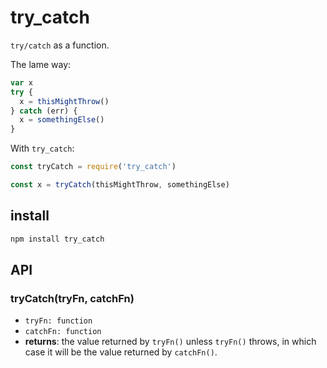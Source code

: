 # try_catch

`try/catch` as a function.

The lame way:

```js
var x
try {
  x = thisMightThrow()
} catch (err) {
  x = somethingElse()
}
```

With `try_catch`:

```js
const tryCatch = require('try_catch')

const x = tryCatch(thisMightThrow, somethingElse)
```

## install

```sh
npm install try_catch
```

## API

### tryCatch(tryFn, catchFn)

- `tryFn: function`
- `catchFn: function`
- **returns**: the value returned by `tryFn()` unless `tryFn()` throws, in which case it will be the value returned by `catchFn()`.
